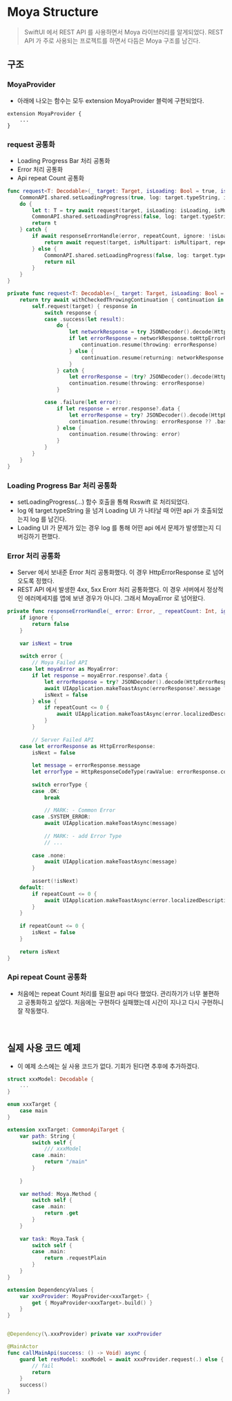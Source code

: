 # Moya Structure
> SwiftUI 에서 REST API 를 사용하면서 Moya 라이브러리를 알게되었다. REST API 가 주로 사용되는 프로젝트를 하면서 다듬은 Moya 구조를 남긴다.

## 구조 

### MoyaProvider
- 아래에 나오는 함수는 모두 extension MoyaProvider 블럭에 구현되었다.
```
extension MoyaProvider {
    ...
}
```

### request 공통화
- Loading Progress Bar 처리 공통화
- Error 처리 공통화
- Api repeat Count 공통화

```swift
func request<T: Decodable>(_ target: Target, isLoading: Bool = true, isMultipart: Bool = false, repeatCount: Int = 3) async -> T? {
    CommonAPI.shared.setLoadingProgress(true, log: target.typeString, isMultipart: isMultipart, ignore: !isLoading)
    do {
        let t: T = try await request(target, isLoading: isLoading, isMultipart: isMultipart)
        CommonAPI.shared.setLoadingProgress(false, log: target.typeString, isMultipart: isMultipart, ignore: !isLoading)
        return t
    } catch {
        if await responseErrorHandle(error, repeatCount, ignore: !isLoading) {
            return await request(target, isMultipart: isMultipart, repeatCount: repeatCount - 1)
        } else {
            CommonAPI.shared.setLoadingProgress(false, log: target.typeString, isMultipart: isMultipart, ignore: !isLoading)
            return nil
        }
    }
}

private func request<T: Decodable>(_ target: Target, isLoading: Bool = true, isMultipart: Bool = false) async throws -> T {
    return try await withCheckedThrowingContinuation { continuation in
        self.request(target) { response in
            switch response {
            case .success(let result):
                do {
                    let networkResponse = try JSONDecoder().decode(HttpResponse<T>.self, from: result.data)
                    if let errorResponse = networkResponse.toHttpErrorResponse() {
                        continuation.resume(throwing: errorResponse)
                    } else {
                        continuation.resume(returning: networkResponse.body)
                    }
                } catch {
                    let errorResponse = (try? JSONDecoder().decode(HttpErrorResponse.self, from: result.data)) ?? .base
                    continuation.resume(throwing: errorResponse)
                }

            case .failure(let error):
                if let response = error.response?.data {
                    let errorResponse = try? JSONDecoder().decode(HttpErrorResponse.self, from: response)
                    continuation.resume(throwing: errorResponse ?? .base)
                } else {
                    continuation.resume(throwing: error)
                }
            }
        }
    }
}
``` 

### Loading Progress Bar 처리 공통화
- setLoadingProgress(...) 함수 호출을 통해 Rxswift 로 처리되었다.
- log 에 target.typeString 을 넘겨 Loading UI 가 나타날 때 어떤 api 가 호출되었는지 log 를 남긴다.
- Loading UI 가 문제가 있는 경우 log 를 통해 어떤 api 에서 문제가 발생했는지 디버깅하기 편했다.

### Error 처리 공통화
- Server 에서 보내준 Error 처리 공통화했다. 이 경우 HttpErrorResponse 로 넘어오도록 정했다.
- REST API 에서 발생한 4xx, 5xx Erorr 처리 공통화했다. 이 경우 서버에서 정상적인 에러메세지를 앱에 보낸 경우가 아니다. 그래서 MoyaError 로 넘어왔다.

```swift
private func responseErrorHandle(_ error: Error, _ repeatCount: Int, ignore: Bool) async -> Bool {
    if ignore {
        return false
    }
    
    var isNext = true
    
    switch error {
        // Moya Failed API
    case let moyaError as MoyaError:
        if let response = moyaError.response?.data {
            let errorResponse = try? JSONDecoder().decode(HttpErrorResponse.self, from: response)
            await UIApplication.makeToastAsync(errorResponse?.message ?? HttpErrorResponse.base.message)
            isNext = false
        } else {
            if repeatCount <= 0 {
                await UIApplication.makeToastAsync(error.localizedDescription)
            }
        }
        
        // Server Failed API
    case let errorResponse as HttpErrorResponse:
        isNext = false
        
        let message = errorResponse.message
        let errorType = HttpResponseCodeType(rawValue: errorResponse.code)
        
        switch errorType {
        case .OK:
            break
            
            // MARK: - Common Error
        case .SYSTEM_ERROR:
            await UIApplication.makeToastAsync(message)
            
            // MARK: - add Error Type
            // ...
            
        case .none:
            await UIApplication.makeToastAsync(message)
        }
        
        assert(!isNext)
    default:
        if repeatCount <= 0 {
            await UIApplication.makeToastAsync(error.localizedDescription)
        }
    }
    
    if repeatCount <= 0 {
        isNext = false
    }
    
    return isNext
}
```

### Api repeat Count 공통화
- 처음에는 repeat Count 처리를 필요한 api 마다 했었다. 관리하기가 너무 불편하고 공통화하고 싶었다. 처음에는 구현하다 실패했는데 시간이 지나고 다시 구현하니 잘 작동했다.


<br>

## 실제 사용 코드 예제
- 이 예제 소스에는 실 사용 코드가 없다. 기회가 된다면 추후에 추가하겠다.

```swift
struct xxxModel: Decodable {
    ...
}

enum xxxTarget {
    case main
}

extension xxxTarget: CommonApiTarget {
    var path: String {
        switch self {
            /// xxxModel
        case .main:
            return "/main"
        }
        
    }
    
    var method: Moya.Method {
        switch self {
        case .main:
            return .get
        }
    }
    
    var task: Moya.Task {
        switch self {
        case .main:
            return .requestPlain
        }
    }
}

extension DependencyValues {
    var xxxProvider: MoyaProvider<xxxTarget> {
        get { MoyaProvider<xxxTarget>.build() }
    }
}


@Dependency(\.xxxProvider) private var xxxProvider

@MainActor
func callMainApi(success: () -> Void) async {
    guard let resModel: xxxModel = await xxxProvider.request(.) else {
        // fail
        return
    }
    success()
}
```

